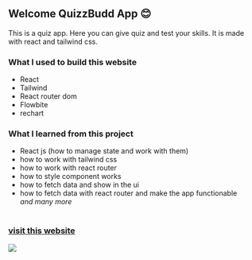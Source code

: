 ## Welcome QuizzBudd App 😊

<!-- what i used to build this website -->

This is a quiz app. Here you can give quiz and test your skills. It is made with react and tailwind css.

### What I used to build this website

- React
- Tailwind
- React router dom
- Flowbite
- rechart

### What I learned from this project

- React js (how to manage state and work with them)
- how to work with tailwind css
- how to work with react router
- how to style component works
- how to fetch data and show in the ui
- how to fetch data with react router and make the app functionable
  <br>
  _and many more_
  <br>
  <br>

<!-- visit the website -->

### [visit this website](https://quizbudd.netlify.app/)

[![](/assets/page.png)](https://quizbudd.netlify.app/)
